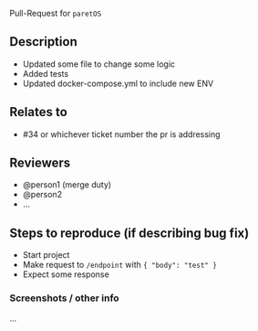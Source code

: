Pull-Request for `paretOS`

## Description
- Updated some file to change some logic
- Added tests
- Updated docker-compose.yml to include new ENV

## Relates to
- #34 or whichever ticket number the pr is addressing

## Reviewers
- @person1 (merge duty)
- @person2
- ...

## Steps to reproduce (if describing bug fix)
- Start project
- Make request to `/endpoint` with `{ "body": "test" }`
- Expect some response

### Screenshots / other info
...
